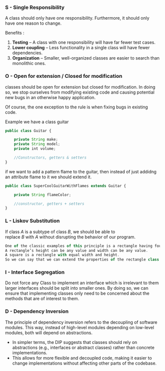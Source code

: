 ### S - Single Responsibility

A class should only have one responsibility. Furthermore, it should only have one reason to change.

Benefits :

1. **Testing** – A class with one responsibility will have far fewer test cases.
2. **Lower coupling** – Less functionality in a single class will have fewer dependencies.
3. **Organization** – Smaller, well-organized classes are easier to search than monolithic ones.

### O - Open for extension / Closed for modification

classes should be open for extension but closed for modification. In doing so, we stop ourselves from modifying existing code and causing potential new bugs in an otherwise happy application.

Of course, the one exception to the rule is when fixing bugs in existing code.

Example we have a class guitar

```jsx
public class Guitar {

    private String make;
    private String model;
    private int volume;

    //Constructors, getters & setters
}
```

if we want to add a pattern flame to the guitar, then instead of just addidng an attribute flame to it we should extend it.

```jsx
public class SuperCoolGuitarWithFlames extends Guitar {

    private String flameColor;

    //constructor, getters + setters
}
```

### L - Liskov Substitution

If class _A_ is a subtype of class _B_, we should be able to replace _B_ with _A_ without disrupting the behavior of our program.

```jsx
One of the classic examples of this principle is a rectangle having four sides. 
A rectangle’s height can be any value and width can be any value. 
A square is a rectangle with equal width and height. 
So we can say that we can extend the properties of the rectangle class into square class. 
```

### I - Interface Segregation

Do not force any Class to implement an interface which is irrelevant to them larger interfaces should be split into smaller ones. By doing so, we can ensure that implementing classes only need to be concerned about the methods that are of interest to them.

### D - Dependency Inversion

The principle of dependency inversion refers to the decoupling of software modules. This way, instead of high-level modules depending on low-level modules, both will depend on abstractions.

- In simpler terms, the DIP suggests that classes should rely on abstractions (e.g., interfaces or abstract classes) rather than concrete implementations.
- This allows for more flexible and decoupled code, making it easier to change implementations without affecting other parts of the codebase.
